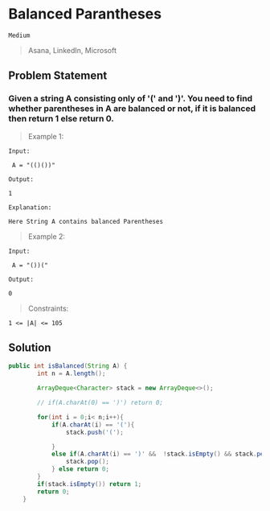 # Balanced Parantheses

`Medium`

> Asana, LinkedIn, Microsoft

## Problem Statement

### Given a string A consisting only of '(' and ')'. You need to find whether parentheses in A are balanced or not, if it is balanced then return 1 else return 0.

> Example 1:

```
Input:

 A = "(()())"

Output:

1

Explanation:

Here String A contains balanced Parentheses

```

> Example 2:

```
Input:

 A = "())("

Output:

0
```

> Constraints:

```
1 <= |A| <= 105
```

## Solution

```java
public int isBalanced(String A) {
        int n = A.length();

        ArrayDeque<Character> stack = new ArrayDeque<>();

        // if(A.charAt(0) == ')') return 0;

        for(int i = 0;i< n;i++){
            if(A.charAt(i) == '('){
                stack.push('(');

            }
            else if(A.charAt(i) == ')' &&  !stack.isEmpty() && stack.peek() == '('){
                stack.pop();
            } else return 0;
        }
        if(stack.isEmpty()) return 1;
        return 0;
    }
```
